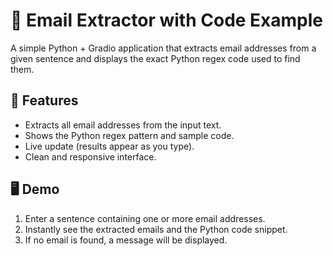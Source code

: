 # 📧 Email Extractor with Code Example

A simple Python + Gradio application that extracts email addresses from a given sentence and displays the exact Python regex code used to find them.

## 🚀 Features
- Extracts all email addresses from the input text.
- Shows the Python regex pattern and sample code.
- Live update (results appear as you type).
- Clean and responsive interface.

## 🖥 Demo
1. Enter a sentence containing one or more email addresses.
2. Instantly see the extracted emails and the Python code snippet.
3. If no email is found, a message will be displayed.


